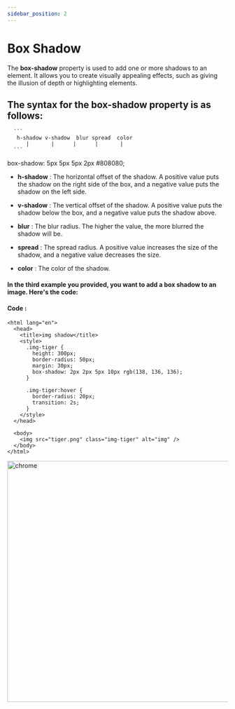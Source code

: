 ```yaml
---
sidebar_position: 2
---
```


# Box Shadow

The **box-shadow** property is used to add one or more shadows to an element. It allows you to create visually appealing effects, such as giving the illusion of depth or highlighting elements.

## The syntax for the box-shadow property is as follows:

      ```
       h-shadow v-shadow  blur spread  color
          |       |      |      |       |
      ```
box-shadow: 5px 5px 5px 2px #808080;

- **h-shadow** : The horizontal offset of the shadow. A positive value puts the shadow on the right side of the box, and a negative value puts the shadow on the left side.

- **v-shadow** : The vertical offset of the shadow. A positive value puts the shadow below the box, and a negative value puts the shadow above.

- **blur** : The blur radius. The higher the value, the more blurred the shadow will be.

- **spread** : The spread radius. A positive value increases the size of the shadow, and a negative value decreases the size.

- **color** : The color of the shadow.

#### In the third example you provided, you want to add a box shadow to an image. Here's the code:

#### Code :

```<!DOCTYPE html>
<html lang="en">
  <head>
    <title>img shadow</title>
    <style>
      .img-tiger {
        height: 300px;
        border-radius: 50px;
        margin: 30px;
        box-shadow: 2px 2px 5px 10px rgb(138, 136, 136);
      }

      .img-tiger:hover {
        border-radius: 20px;
        transition: 2s;
      }
    </style>
  </head>

  <body>
    <img src="tiger.png" class="img-tiger" alt="img" />
  </body>
</html>
```

<img src="/css/04/02_image.png" alt="chrome" width="550px"/>


